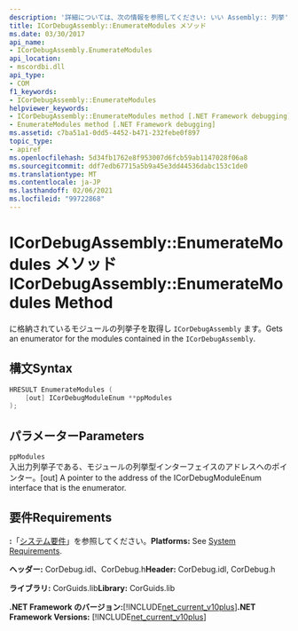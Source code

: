 ```yaml
---
description: '詳細については、次の情報を参照してください: いい Assembly:: 列挙'
title: ICorDebugAssembly::EnumerateModules メソッド
ms.date: 03/30/2017
api_name:
- ICorDebugAssembly.EnumerateModules
api_location:
- mscordbi.dll
api_type:
- COM
f1_keywords:
- ICorDebugAssembly::EnumerateModules
helpviewer_keywords:
- ICorDebugAssembly::EnumerateModules method [.NET Framework debugging]
- EnumerateModules method [.NET Framework debugging]
ms.assetid: c7ba51a1-0dd5-4452-b471-232febe0f897
topic_type:
- apiref
ms.openlocfilehash: 5d34fb1762e8f953007d6fcb59ab1147028f06a8
ms.sourcegitcommit: ddf7edb67715a5b9a45e3dd44536dabc153c1de0
ms.translationtype: MT
ms.contentlocale: ja-JP
ms.lasthandoff: 02/06/2021
ms.locfileid: "99722868"
---
```

# <a name="icordebugassemblyenumeratemodules-method"></a><span data-ttu-id="fa22a-103">ICorDebugAssembly::EnumerateModules メソッド</span><span class="sxs-lookup"><span data-stu-id="fa22a-103">ICorDebugAssembly::EnumerateModules Method</span></span>

<span data-ttu-id="fa22a-104">に格納されているモジュールの列挙子を取得し `ICorDebugAssembly` ます。</span><span class="sxs-lookup"><span data-stu-id="fa22a-104">Gets an enumerator for the modules contained in the `ICorDebugAssembly`.</span></span>  
  
## <a name="syntax"></a><span data-ttu-id="fa22a-105">構文</span><span class="sxs-lookup"><span data-stu-id="fa22a-105">Syntax</span></span>  
  
```cpp  
HRESULT EnumerateModules (  
    [out] ICorDebugModuleEnum **ppModules  
);  
```  
  
## <a name="parameters"></a><span data-ttu-id="fa22a-106">パラメーター</span><span class="sxs-lookup"><span data-stu-id="fa22a-106">Parameters</span></span>  

 `ppModules`  
 <span data-ttu-id="fa22a-107">入出力列挙子である、モジュールの列挙型インターフェイスのアドレスへのポインター。</span><span class="sxs-lookup"><span data-stu-id="fa22a-107">[out] A pointer to the address of the ICorDebugModuleEnum interface that is the enumerator.</span></span>  
  
## <a name="requirements"></a><span data-ttu-id="fa22a-108">要件</span><span class="sxs-lookup"><span data-stu-id="fa22a-108">Requirements</span></span>  

 <span data-ttu-id="fa22a-109">**:**「[システム要件](../../get-started/system-requirements.md)」を参照してください。</span><span class="sxs-lookup"><span data-stu-id="fa22a-109">**Platforms:** See [System Requirements](../../get-started/system-requirements.md).</span></span>  
  
 <span data-ttu-id="fa22a-110">**ヘッダー:** CorDebug.idl、CorDebug.h</span><span class="sxs-lookup"><span data-stu-id="fa22a-110">**Header:** CorDebug.idl, CorDebug.h</span></span>  
  
 <span data-ttu-id="fa22a-111">**ライブラリ:** CorGuids.lib</span><span class="sxs-lookup"><span data-stu-id="fa22a-111">**Library:** CorGuids.lib</span></span>  
  
 <span data-ttu-id="fa22a-112">**.NET Framework のバージョン:**[!INCLUDE[net_current_v10plus](../../../../includes/net-current-v10plus-md.md)]</span><span class="sxs-lookup"><span data-stu-id="fa22a-112">**.NET Framework Versions:** [!INCLUDE[net_current_v10plus](../../../../includes/net-current-v10plus-md.md)]</span></span>
